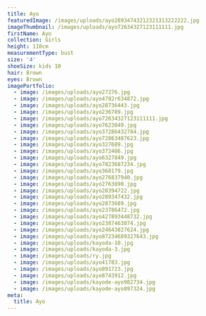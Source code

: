 ```yaml
---
title: Ayo
featuredImage: /images/uploads/ayo28934743212321313222222.jpg
imageThumbnail: /images/uploads/ayo72634327123111111.jpg
firstName: Ayo
collection: Girls
height: 110cm
measurementType: bust
size: '4'
shoeSize: kids 10
hair: Brown
eyes: Brown
imagePortfolio:
  - image: /images/uploads/ayo27276.jpg
  - image: /images/uploads/ayo4782r634872.jpg
  - image: /images/uploads/ayo28736443.jpg
  - image: /images/uploads/ayo236789.jpg
  - image: /images/uploads/ayo72634327123111111.jpg
  - image: /images/uploads/ayo7623849.jpg
  - image: /images/uploads/ayo37286432784.jpg
  - image: /images/uploads/ayo72863487623.jpg
  - image: /images/uploads/ayo327689.jpg
  - image: /images/uploads/ayo372486.jpg
  - image: /images/uploads/ayo6327849.jpg
  - image: /images/uploads/ayo7823687234.jpg
  - image: /images/uploads/ayo368179.jpg
  - image: /images/uploads/ayo276837940.jpg
  - image: /images/uploads/ayo2763890.jpg
  - image: /images/uploads/ayo28394722.jpg
  - image: /images/uploads/ayo289347432.jpg
  - image: /images/uploads/ayo2873689.jpg
  - image: /images/uploads/ayo23786472.jpg
  - image: /images/uploads/ayo427893448732.jpg
  - image: /images/uploads/ayo2387463874.jpg
  - image: /images/uploads/ayo24643827624.jpg
  - image: /images/uploads/ayo87234689327643.jpg
  - image: /images/uploads/kayoda-10.jpg
  - image: /images/uploads/kayoda-3.jpg
  - image: /images/uploads/ry.jpg
  - image: /images/uploads/ayo41783.jpg
  - image: /images/uploads/ayo891723.jpg
  - image: /images/uploads/ayo8743912.jpg
  - image: /images/uploads/kayode-ayo982734.jpg
  - image: /images/uploads/kayode-ayo897324.jpg
meta:
  title: Ayo
---
```


